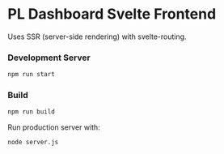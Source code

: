 # PL Dashboard Svelte Frontend

Uses SSR (server-side rendering) with svelte-routing.

### Development Server

```bash
npm run start
```

### Build

```bash
npm run build
```

Run production server with:

```bash
node server.js
```
